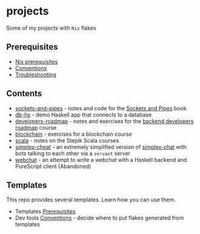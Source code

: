 # projects

Some of my projects with `Nix` flakes

## Prerequisites

- [Nix prerequisites](./README/NixPrerequisites.md)
- [Conventions](./README/Conventions.md)
- [Troubleshooting](./README/Troubleshooting.md)

## Contents

- [sockets-and-pipes](./sockets-and-pipes) - notes and code for the [Sockets and Pipes](https://leanpub.com/sockets-and-pipes) book
- [db-hs](./db-hs) - demo Haskell app that connects to a database
- [developers-roadmap](./drv-tools) - notes and exercises for the [backend developers roadmap](https://github.com/fullstack-development/developers-roadmap) course
- [blockchain](./blockchain) - exercises for a blockchain course
- [scala](./scala) - notes on the Stepik Scala courses
- [simplex-cheat](./simplex-cheat) - an extremely simplified version of [simplex-chat](https://github.com/simplex-chat/simplex-chat) with bots talking to each other via a `servant` server
- [webchat](./webchat) - an attempt to write a webchat with a Haskell backend and PureScript client (Abandoned)

## Templates

This repo provides several templates. Learn how you can use them.

- Templates [Prerequisites](./README/NixPrerequisites.md#templates)
- Dev tools [Conventions](./README/Conventions.md#dev-tools) - decide where to put flakes generated from templates
